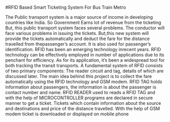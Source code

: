 #RFID Based Smart Ticketing System For Bus Train Metro 

The Public transport system is a major source of income in developing countries like India. So Government Earns lot of revenue from the ticketing 
But, this public transport system faces several problems. The conductor will face various problems in issuing the tickets. 
But,this new system will provide the tickets automatically and deduct the fare for the distance travelled from thepassenger’s account.
It is also used for passenger’s identification. RFID has been an emerging technology inrecent years.
RFID technology can be effectively employed in number of applications due to its penchant for efficiency.
As for its application, it’s been a widespread tool for both tracking the transit transports. 
A fundamental system of RFID consists of two primary components: The reader circuit and tag, details of which are discussed later.
The main idea behind this project is to collect the fare automatically using the RFID technology and GSM modem.
RFID TAG holds information about passengers, the information is about the passenger is contact number and name. 
RFID READER used to reads a RFID TAG and with the help of MICROCONTROLLER programs are declared in secure manner to get a ticket.
Tickets which contain information about the source and destinations and price of the distance travelled. With the help of GSM modem ticket is downloaded or displayed on mobile phone

